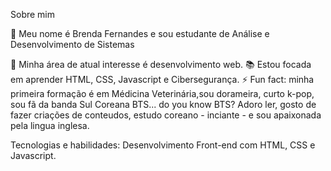 Sobre mim
 
 👋 Meu nome é Brenda Fernandes e sou estudante de Análise e Desenvolvimento de Sistemas

 📌 Minha área de atual interesse é desenvolvimento web.
📚 Estou focada em aprender HTML, CSS, Javascript e Cibersegurança.
⚡ Fun fact: minha primeira formação é em Médicina Veterinária,sou dorameira, curto k-pop, sou fã da banda Sul Coreana BTS... do you know BTS? Adoro ler, gosto de fazer criações de conteudos, estudo coreano - inciante - e sou apaixonada pela lingua inglesa.

Tecnologias e habilidades:
Desenvolvimento Front-end com HTML, CSS e Javascript.
